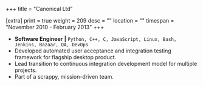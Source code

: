 +++
title = "Canonical Ltd"

[extra]
print = true
weight = 209
desc = ""
location = ""
timespan = "November 2010 - February 2013"
+++
* __Software Engineer__ __\|__ `Python, C++, C, JavaScript, Linux, Bash, Jenkins, Bazaar, QA, DevOps`
* Developed automated user acceptance and integration testing framework for flagship desktop product.
* Lead transition to continuous integration development model for multiple projects.
* Part of a scrappy, mission-driven team.
